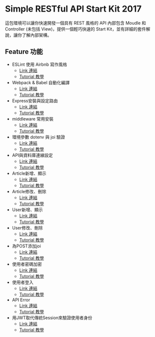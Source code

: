 # Simple RESTful API Start Kit 2017

這包環境可以讓你快速開發一個具有 REST 風格的 API 內部包含 Moudle 和 Controller (未包括 View)，提供一個輕巧快速的 Start Kit，並有詳細的套件解說，讓你了解內部架構。

## Feature 功能
- ESLint 使用 Airbnb 寫作風格
  - [Link 連結](https://github.com/andy6804tw/RESTful_API_start_kit/tree/Part1-ESLint)
  - [Tutorial 教學](/tutorials/Part1-ESLint.md)
- Webpack & Babel 自動化編譯
  - [Link 連結](https://github.com/andy6804tw/RESTful_API_start_kit/tree/Part2-Webpack%26Babel)
  - [Tutorial 教學](/tutorials/Part2-Webpack&Babel.md)
- Express安裝與設定路由
  - [Link 連結](https://github.com/andy6804tw/RESTful_API_start_kit/tree/Part3-Express)
  - [Tutorial 教學](/tutorials/Part3-Express.md)
- middleware 常用安裝
  - [Link 連結](https://github.com/andy6804tw/RESTful_API_start_kit/tree/Part4-middleware)
  - [Tutorial 教學](/tutorials/Part4-middleware.md)
- 環境參數 dotenv 與 joi 驗證
  - [Link 連結](https://github.com/andy6804tw/RESTful_API_start_kit/tree/Part5-joi-dotenv-config)
  - [Tutorial 教學](/tutorials/Part5-joi-dotenv-config.md)
- API與資料庫連線設定
  - [Link 連結](https://github.com/andy6804tw/RESTful_API_start_kit/tree/Part6-mysql-connect)
  - [Tutorial 教學](/tutorials/Part6-mysql-connect.md)
- Article新增、顯示
  - [Link 連結](https://github.com/andy6804tw/RESTful_API_start_kit/tree/Part7-Articles-api(1))
  - [Tutorial 教學](/tutorials/Part7-Articles-api(1).md)
- Article修改、刪除
  - [Link 連結](https://github.com/andy6804tw/RESTful_API_start_kit/tree/Part8-Articles-api(2))
  - [Tutorial 教學](/tutorials/Part8-Articles-api(2).md)
- User新增、顯示
  - [Link 連結](https://github.com/andy6804tw/RESTful_API_start_kit/tree/Part9-User-api(1))
  - [Tutorial 教學](/tutorials/Part9-User-api(1).md)
- User修改、刪除
  - [Link 連結](https://github.com/andy6804tw/RESTful_API_start_kit/tree/Part10-User-api(2))
  - [Tutorial 教學](/tutorials/Part10-User-api(2).md)
- 為POST添加joi
  - [Link 連結](https://github.com/andy6804tw/RESTful_API_start_kit/tree/Part11-post-joi)
  - [Tutorial 教學](/tutorials/Part11-post-joi.md)
- 使用者密碼加密
  - [Link 連結](https://github.com/andy6804tw/RESTful_API_start_kit/tree/Part12-User-bcrypt)
  - [Tutorial 教學](/tutorials/Part12-User-bcrypt.md)
- 使用者登入
  - [Link 連結](https://github.com/andy6804tw/RESTful_API_start_kit/tree/Part13-User-login)
  - [Tutorial 教學](/tutorials/Part13-User-login.md)
- API Error
  - [Link 連結](https://github.com/andy6804tw/RESTful_API_start_kit/tree/Part14-API-Error)
  - [Tutorial 教學](/tutorials/Part14-API-Error.md)
- 用JWT取代傳統Session來驗證使用者身份
  - [Link 連結](https://github.com/andy6804tw/RESTful_API_start_kit/tree/Part15-User-jsonwebtoken)
  - [Tutorial 教學](/tutorials/Part15-User-jsonwebtoken.md)
